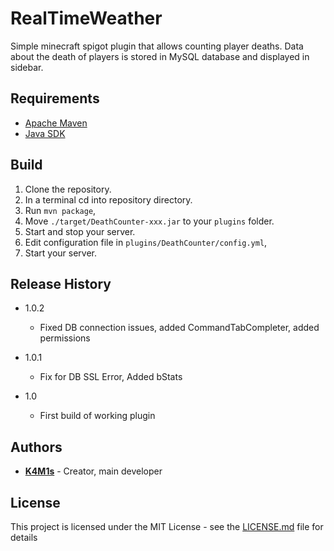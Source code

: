 # RealTimeWeather

Simple minecraft spigot plugin that allows counting player deaths. Data about the death of players is stored in MySQL database and displayed in sidebar. 

## Requirements

- [Apache Maven](http://maven.apache.org/download.cgi)
- [Java SDK](https://www.oracle.com/pl/java/technologies/javase/javase-jdk8-downloads.html)

## Build

1. Clone the repository.
2. In a terminal cd into repository directory.
3. Run `mvn package`,
4. Move `./target/DeathCounter-xxx.jar` to your `plugins` folder.
5. Start and stop your server.
6. Edit configuration file in `plugins/DeathCounter/config.yml`,
7. Start your server.

## Release History
* 1.0.2
   * Fixed DB connection issues, added CommandTabCompleter, added permissions
   
* 1.0.1
   * Fix for DB SSL Error, Added bStats

* 1.0
    * First build of working plugin
    
## Authors

-   **[K4M1s](https://github.com/K4M1s)** - Creator, main developer

## License

This project is licensed under the MIT License - see the [LICENSE.md](LICENSE.md) file for details

